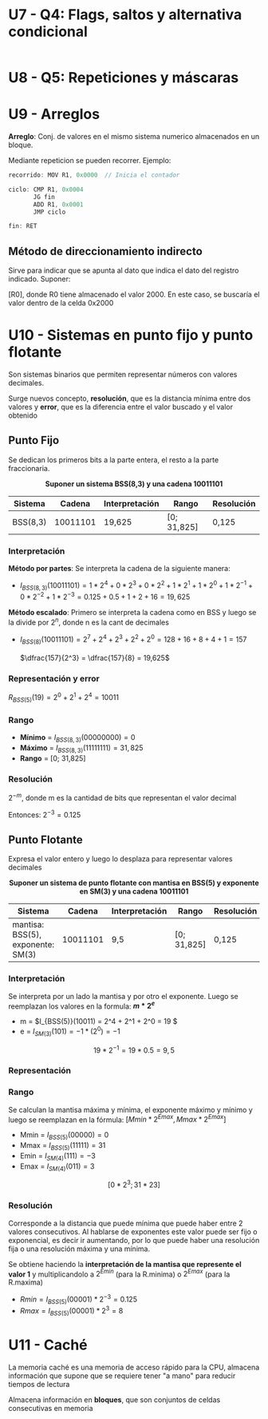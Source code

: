 # U7 - Q4: Flags, saltos y alternativa condicional

```js

```

# U8 - Q5: Repeticiones y máscaras

# U9 - Arreglos

**Arreglo**: Conj. de valores en el mismo sistema numerico almacenados en un bloque.

Mediante repeticion se pueden recorrer. Ejemplo:

```js
recorrido: MOV R1, 0x0000  // Inicia el contador

ciclo: CMP R1, 0x0004
       JG fin
       ADD R1, 0x0001
       JMP ciclo

fin: RET
```

## Método de direccionamiento indirecto

Sirve para indicar que se apunta al dato que indica el dato del registro indicado. Suponer:

[R0], donde R0 tiene almacenado el valor 2000. En este caso, se buscaría el valor dentro de la celda 0x2000

# U10 - Sistemas en punto fijo y punto flotante

Son sistemas binarios que permiten representar números con valores decimales.

Surge nuevos concepto, **resolución**, que es la distancia mínima entre dos valores y **error**, que es la diferencia entre el valor buscado y el valor obtenido

## Punto Fijo

Se dedican los primeros bits a la parte entera, el resto a la parte fraccionaria.

<center>

**Suponer un sistema BSS(8,3) y una cadena 10011101**

| Sistema  | Cadena   | Interpretación | Rango       | Resolución |
| -------- | -------- | -------------- | ----------- | ---------- |
| BSS(8,3) | 10011101 | 19,625         | [0; 31,825] | 0,125      |

</center>

### Interpretación

**Método por partes**: Se interpreta la cadena de la siguiente manera:
- $I_{BSS(8,3)}(10011101) = 1*2^{4} + 0*2^{3} + 0*2^{2} + 1*2^{1} + 1*2^{0} + 1*2^{-1} + 0*2^{-2} + 1*2^{-3} = 0.125 + 0.5 + 1 + 2 + 16 = 19,625$

**Método escalado**: Primero se interpreta la cadena como en BSS y luego se la divide por $2^{n}$, donde n es la cant de decimales
- $I_{BSS(8)}(10011101) = 2^{7} + 2^{4} + 2^{3} + 2^{2} + 2^{0} = 128 + 16 + 8 + 4 + 1 = 157$ <br /> <br /> $\dfrac{157}{2^3} = \dfrac{157}{8} = 19,625$

### Representación y error

$R_{BSS(5)}(19) = 2^{0} + 2^{1} + 2^{4} = 10011$


### Rango

- **Mínimo** = $I_{BSS(8,3)}(00000000) = 0$
- **Máximo** = $I_{BSS(8,3)}(11111111) = 31,825$
- **Rango** = [0; 31,825]

### Resolución

$2^{-m}$, donde m es la cantidad de bits que representan el valor decimal

Entonces: $2^{-3} = 0.125$

## Punto Flotante

Expresa el valor entero y luego lo desplaza para representar valores decimales

<center>

**Suponer un sistema de punto flotante con mantisa en BSS(5) y exponente en SM(3) y una cadena 10011101**

| Sistema                           | Cadena   | Interpretación | Rango       | Resolución |
| --------------------------------- | -------- | -------------- | ----------- | ---------- |
| mantisa: BSS(5), exponente: SM(3) | 10011101 | 9,5            | [0; 31,825] | 0,125      |

</center>

### Interpretación

Se interpreta por un lado la mantisa y por otro el exponente. Luego se reemplazan los valores en la formula: **$m * 2^e$**

- m = $I_{BSS(5)}(10011) = 2^4 + 2^1 + 2^0 = 19 $
- e = $I_{SM(3)}(101) = -1*(2^0) = -1$

<center>

$19 * 2^{-1} = 19 * 0.5 = 9,5$

</center>

### Representación

### Rango

Se calculan la mantisa máxima y mínima, el exponente máximo y mínimo y luego se reemplazan en la fórmula: $[Mmin * 2^{Emax}, Mmax * 2^{Emax}]$

- Mmin = $I_{BSS(5)}(00000) = 0$
- Mmax = $I_{BSS(5)}(11111) = 31$
- Emin = $I_{SM(4)}(111) = -3$
- Emax = $I_{SM(4)}(011) = 3$

<center>

$[0 * 2^{3}; 31 * 2{3}]$

</center>

### Resolución

Corresponde a la distancia que puede mínima que puede haber entre 2 valores consecutivos. Al hablarse de exponentes este valor puede ser fijo o exponencial, es decir ir aumentando, por lo que puede haber una resolución fija o una resolución máxima y una mínima.

Se obtiene haciendo la **interpretación de la mantisa que represente el valor 1** y multiplicandolo a $2^{Emin}$ (para la R.minima) o $2^{Emax}$ (para la R.maxima)

- $Rmin = I_{BSS(5)}(00001) * 2^{-3} = 0.125$
- $Rmax = I_{BSS(5)}(00001) * 2^{3} = 8$

# U11 - Caché

La memoria caché es una memoria de acceso rápido para la CPU, almacena información que supone que se requiere tener "a mano" para reducir tiempos de lectura

Almacena información en **bloques**, que son conjuntos de celdas consecutivas en memoria

